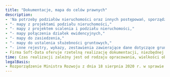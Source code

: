 ```yaml
---
title: "Dokumentacje, mapa do celów prawnych"
description: 
- 'Na potrzeby podziałów nieruchomości oraz innych postępowań, sporządzane są mapy do celów prawnych:'
- "- mapy z projektami podziału nieruchomości,"
- "- mapy z projektem scalenia i podziału nieruchomości,"
- "- mapy połączenia działek ewidencyjnych,"
- "- mapy do zasiedzenia,"
- "- mapy do ustalenia służebności gruntowych,"
- "- inne rejestry, wykazy, zestawienia zawierające dane dotyczące gruntów, budynków, lokali lub ich części składowych."
- Firma Soft-Data oferuje rzetelną realizację dokumentacji, niezbędnej do realizacji postępowań prawnych.
time: Czas realizacji zależny jest od rodzaju opracowania, wielkości obiektu oraz prac urzędów
legalBasis:
- Rozporządzenie Ministra Rozwoju z dnia 18 sierpnia 2020 r. w sprawie standardów technicznych wykonywania geodezyjnych pomiarów sytuacyjnych i wysokościowych oraz opracowywania i przekazywania wyników tych pomiarów do państwowego zasobu geodezyjnego i kartograficznego
---
```

